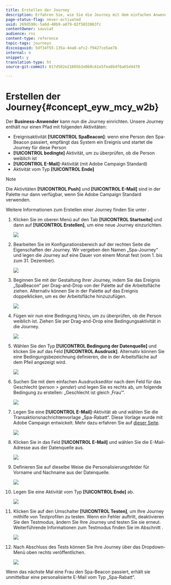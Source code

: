 ```yaml
---
title: Erstellen der Journey
description: Erfahren Sie, wie Sie die Journey mit dem einfachen Anwendungsfall erstellen
page-status-flag: never-activated
uuid: 269d590c-5a6d-40b9-a879-02f5033863fc
contentOwner: sauviat
audience: rns
content-type: reference
topic-tags: journeys
discoiquuid: 5df34f55-135a-4ea8-afc2-f9427ce5ae7b
internal: n
snippet: y
translation-type: ht
source-git-commit: 017d502e21605b3e0b8c61e5fea0b4f6a65d4470

---
```



# Erstellen der Journey{#concept_eyw_mcy_w2b}

Der **Business-Anwender** kann nun die Journey einrichten. Unsere Journey enthält nur einen Pfad mit folgenden Aktivitäten:

* Ereignisaktivität **[!UICONTROL SpaBeacon]**: wenn eine Person den Spa-Beacon passiert, empfängt das System ein Ereignis und startet die Journey für diese Person
* **[!UICONTROL bedingte]** Aktivität, um zu überprüfen, ob die Person weiblich ist
* **[!UICONTROL E-Mail]**-Aktivität (mit Adobe Campaign Standard)
* Aktivität vom Typ **[!UICONTROL Ende]**

>[!NOTE]
>
>Die Aktivitäten **[!UICONTROL Push]** und **[!UICONTROL E-Mail]** sind in der Palette nur dann verfügbar, wenn Sie Adobe Campaign Standard verwenden.

Weitere Informationen zum Erstellen einer Journey finden Sie unter [](../building-journeys/journey.md).

1. Klicken Sie im oberen Menü auf den Tab **[!UICONTROL Startseite]** und dann auf **[!UICONTROL Erstellen]**, um eine neue Journey einzurichten.

   ![](../assets/journey31.png)

1. Bearbeiten Sie im Konfigurationsbereich auf der rechten Seite die Eigenschaften der Journey. Wir vergeben den Namen „Spa-Journey“ und legen die Journey auf eine Dauer von einem Monat fest (vom 1. bis zum 31. Dezember).

   ![](../assets/journeyuc1_8.png)

1. Beginnen Sie mit der Gestaltung Ihrer Journey, indem Sie das Ereignis „SpaBeacon“ per Drag-and-Drop von der Palette auf die Arbeitsfläche ziehen. Alternativ können Sie in der Palette auf das Ereignis doppelklicken, um es der Arbeitsfläche hinzuzufügen.

   ![](../assets/journeyuc1_9.png)

1. Fügen wir nun eine Bedingung hinzu, um zu überprüfen, ob die Person weiblich ist. Ziehen Sie per Drag-and-Drop eine Bedingungsaktivität in die Journey.

   ![](../assets/journeyuc1_10.png)

1. Wählen Sie den Typ **[!UICONTROL Bedingung der Datenquelle]** und klicken Sie auf das Feld **[!UICONTROL Ausdruck]**. Alternativ können Sie eine Bedingungsbezeichnung definieren, die in der Arbeitsfläche auf dem Pfeil angezeigt wird.

   ![](../assets/journeyuc1_11.png)

1. Suchen Sie mit dem einfachen Ausdruckseditor nach dem Feld für das Geschlecht (_person > gender_) und legen Sie es rechts ab, um folgende Bedingung zu erstellen: „Geschlecht ist gleich ‚Frau‘“.

   ![](../assets/journeyuc1_12.png)

1. Legen Sie eine **[!UICONTROL E-Mail]**-Aktivität ab und wählen Sie die Transaktionsnachrichtenvorlage „Spa-Rabatt“. Diese Vorlage wurde mit Adobe Campaign entwickelt. Mehr dazu erfahren Sie auf [dieser Seite](https://docs.adobe.com/content/help/de-DE/campaign-standard/using/communication-channels/transactional-messaging/about-transactional-messaging.html).

   ![](../assets/journeyuc1_13.png)

1. Klicken Sie in das Feld **[!UICONTROL E-Mail]** und wählen Sie die E-Mail-Adresse aus der Datenquelle aus.

   ![](../assets/journeyuc1_14.png)

1. Definieren Sie auf dieselbe Weise die Personalisierungsfelder für Vorname und Nachname aus der Datenquelle.

   ![](../assets/journeyuc1_15.png)

1. Legen Sie eine Aktivität vom Typ **[!UICONTROL Ende]** ab.

   ![](../assets/journeyuc1_17.png)

1. Klicken Sie auf den Umschalter **[!UICONTROL Testen]**, um Ihre Journey mithilfe von Testprofilen zu testen. Wenn ein Fehler auftritt, deaktivieren Sie den Testmodus, ändern Sie Ihre Journey und testen Sie sie erneut. Weiterführende Informationen zum Testmodus finden Sie im Abschnitt [](../building-journeys/testing-the-journey.md).

   ![](../assets/journeyuc1_18bis.png)

1. Nach Abschluss des Tests können Sie Ihre Journey über das Dropdown-Menü oben rechts veröffentlichen.

   ![](../assets/journeyuc1_18.png)

Wenn das nächste Mal eine Frau den Spa-Beacon passiert, erhält sie unmittelbar eine personalisierte E-Mail vom Typ „Spa-Rabatt“.
